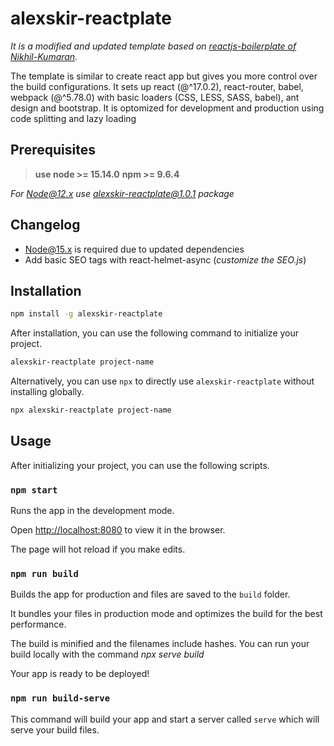 # alexskir-reactplate

*It is a modified and updated template based on [reactjs-boilerplate of Nikhil-Kumaran](https://github.com/Nikhil-Kumaran/reactjs-boilerplate).* 

The template is similar to create react app but gives you more control over the build configurations. It sets up  react (@^17.0.2), react-router, babel, webpack (@^5.78.0) with basic loaders (CSS, LESS, SASS, babel), ant design and bootstrap. It is optomized for development and production using code splitting and lazy loading

## Prerequisites

> **use node >= 15.14.0**  **npm >= 9.6.4**  

*For Node@12.x use alexskir-reactplate@1.0.1 package*

## Changelog

* Node@15.x is required due to updated dependencies
* Add basic SEO tags with react-helmet-async (*customize the SEO.js*)

## Installation

```bash
npm install -g alexskir-reactplate
```

After installation, you can use the following command to initialize your project.

```bash
alexskir-reactplate project-name
```

Alternatively, you can use `npx` to directly use `alexskir-reactplate` without installing globally.

```bash
npx alexskir-reactplate project-name
```

## Usage

After initializing your project, you can use the following scripts.

### `npm start`

Runs the app in the development mode.

Open [http://localhost:8080](http://localhost:8080) to view it in the browser.

The page will hot reload if you make edits.

### `npm run build`

Builds the app for production and files are saved to the `build` folder.

It bundles your files in production mode and optimizes the build for the best performance.

The build is minified and the filenames include hashes. You can run your build locally with the command *npx serve build*

Your app is ready to be deployed!

### `npm run build-serve`

This command will build your app and start a server called `serve` which will serve your build files.
